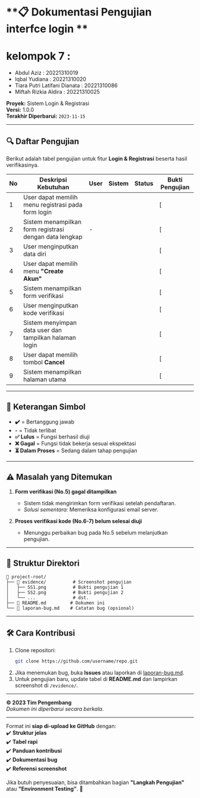 # **📋 Dokumentasi Pengujian interfce login **  
# kelompok 7 :
- Abdul Aziz : 20221310019
- Iqbal Yudiana : 20221310020
- Tiara Putri Latifani Dianata : 20221310086
- Miftah Rizkia Aldira : 20221310025

**Proyek:** Sistem Login & Registrasi  
**Versi:** 1.0.0  
**Terakhir Diperbarui:** `2023-11-15`  

---

## **🔍 Daftar Pengujian**  

Berikut adalah tabel pengujian untuk fitur **Login & Registrasi** beserta hasil verifikasinya.  

| No | Deskripsi Kebutuhan | User | Sistem | Status | Bukti Pengujian |
|----|---------------------|------|--------|--------|-----------------|
| 1  | User dapat memilih menu registrasi pada form login |  |  |   | [ |
| 2  | Sistem menampilkan form registrasi dengan data lengkap | - |  |  | [|
| 3  | User menginputkan data diri |  |  |  | [ |
| 4  | User dapat memilih menu **"Create Akun"** |  |  | | [ |
| 5  | Sistem menampilkan form verifikasi |  |  |  | [ |
| 6  | User menginputkan kode verifikasi | |  |  | [ |
| 7  | Sistem menyimpan data user dan tampilkan halaman login |  |  |  | [ |
| 8  | User dapat memilih tombol **Cancel** |  |  |  | [ |
| 9  | Sistem menampilkan halaman utama | |  |  | [ |

---

## **📌 Keterangan Simbol**  
- **✔️** = Bertanggung jawab  
- **-** = Tidak terlibat  
- **✅ Lulus** = Fungsi berhasil diuji  
- **❌ Gagal** = Fungsi tidak bekerja sesuai ekspektasi  
- **⏳ Dalam Proses** = Sedang dalam tahap pengujian  

---

## **⚠️ Masalah yang Ditemukan**  
1. **Form verifikasi (No.5) gagal ditampilkan**  
   - Sistem tidak mengirimkan form verifikasi setelah pendaftaran.  
   - *Solusi sementara:* Memeriksa konfigurasi email server.  

2. **Proses verifikasi kode (No.6-7) belum selesai diuji**  
   - Menunggu perbaikan bug pada No.5 sebelum melanjutkan pengujian.  

---

## **📂 Struktur Direktori**  
```
📁 project-root/
├── 📁 evidence/          # Screenshot pengujian
│   ├── SS1.png          # Bukti pengujian 1
│   ├── SS2.png          # Bukti pengujian 2
│   └── ...              # dst.
├── 📄 README.md         # Dokumen ini
└── 📄 laporan-bug.md    # Catatan bug (opsional)
```

---

## **🛠️ Cara Kontribusi**  
1. Clone repositori:  
   ```bash
   git clone https://github.com/username/repo.git
   ```
2. Jika menemukan bug, buka **Issues** atau laporkan di [laporan-bug.md](./laporan-bug.md).  
3. Untuk pengujian baru, update tabel di **README.md** dan lampirkan screenshot di `/evidence/`.  

---

**© 2023 Tim Pengembang**  
*Dokumen ini diperbarui secara berkala.*  

---

Format ini **siap di-upload ke GitHub** dengan:  
✔️ **Struktur jelas**  
✔️ **Tabel rapi**  
✔️ **Panduan kontribusi**  
✔️ **Dokumentasi bug**  
✔️ **Referensi screenshot**  

Jika butuh penyesuaian, bisa ditambahkan bagian **"Langkah Pengujian"** atau **"Environment Testing"**. 🚀
